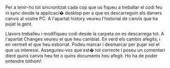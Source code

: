 Per a tenir-ho tot sincronitzat cada cop que us fiqueu a treballar el codi 
feu in sync desde la applicaci� desktop per a que es descarreguin els darrers canvis al vostre PC.
A l'apartat history veureu l'historial de canvis que ha pujat la gent.

Llavors treballeu i modifiqueu codi desde la carpeta on es descarrega tot.
A l'apartat Changes veureu el que heu cambiat. En verd els cambis afegits, i en vermell el que heu esborrat.
Podeu marcar i desmarcar per pujar sol el que us interessi.
Assegureu-vos que est� tot correcte i poseu un comentari dient quins canvis heu fet o quins documents heu afegit. 
Ho ha de poder entendre tothom!